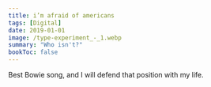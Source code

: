 ```yaml
---
title: i’m afraid of americans
tags: [Digital]
date: 2019-01-01
image: /type-experiment_-_1.webp
summary: "Who isn't?"
bookToc: false
---
```

Best Bowie song, and I will defend that position with my life.